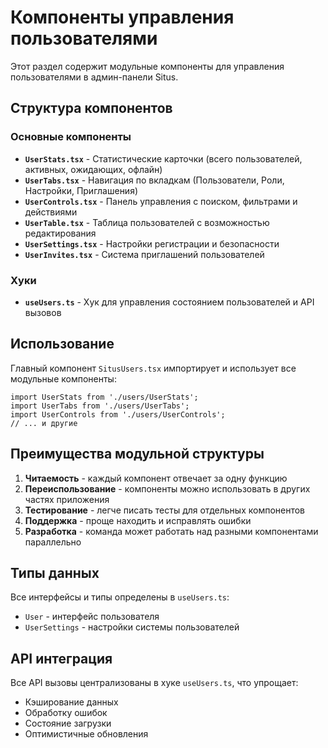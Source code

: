 # Компоненты управления пользователями

Этот раздел содержит модульные компоненты для управления пользователями в админ-панели Situs.

## Структура компонентов

### Основные компоненты

- **`UserStats.tsx`** - Статистические карточки (всего пользователей, активных, ожидающих, офлайн)
- **`UserTabs.tsx`** - Навигация по вкладкам (Пользователи, Роли, Настройки, Приглашения)
- **`UserControls.tsx`** - Панель управления с поиском, фильтрами и действиями
- **`UserTable.tsx`** - Таблица пользователей с возможностью редактирования
- **`UserSettings.tsx`** - Настройки регистрации и безопасности
- **`UserInvites.tsx`** - Система приглашений пользователей

### Хуки

- **`useUsers.ts`** - Хук для управления состоянием пользователей и API вызовов

## Использование

Главный компонент `SitusUsers.tsx` импортирует и использует все модульные компоненты:

```tsx
import UserStats from './users/UserStats';
import UserTabs from './users/UserTabs';
import UserControls from './users/UserControls';
// ... и другие
```

## Преимущества модульной структуры

1. **Читаемость** - каждый компонент отвечает за одну функцию
2. **Переиспользование** - компоненты можно использовать в других частях приложения
3. **Тестирование** - легче писать тесты для отдельных компонентов
4. **Поддержка** - проще находить и исправлять ошибки
5. **Разработка** - команда может работать над разными компонентами параллельно

## Типы данных

Все интерфейсы и типы определены в `useUsers.ts`:

- `User` - интерфейс пользователя
- `UserSettings` - настройки системы пользователей

## API интеграция

Все API вызовы централизованы в хуке `useUsers.ts`, что упрощает:

- Кэширование данных
- Обработку ошибок
- Состояние загрузки
- Оптимистичные обновления
